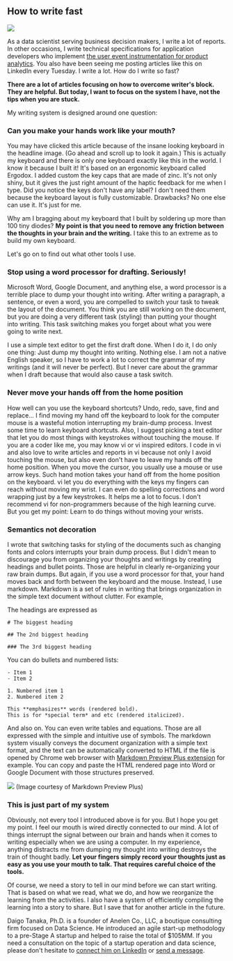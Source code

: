 ## How to write fast

![](https://github.com/daigotanaka/essays/raw/master/images/ergodox_keyboard.jpg)

As a data scientist serving business decision makers, I write a lot of reports.
In other occasions, I write technical specifications for application
developers who implement
[the user event instrumentation for product analytics](engineers://www.linkedin.com/pulse/product-analytics-101-your-app-leaking-funnel-daigo-tanaka-ph-d-).
You also have been seeing me posting articles like this on LinkedIn every
Tuesday. I write a lot. How do I write so fast?

**There are a lot of articles focusing on how to overcome writer's block. They are helpful. But
today, I want to focus on the system I have, not the tips when you are stuck.**

My writing system is designed around one question:

### Can you make your hands work like your mouth?

You may have clicked this article because of the insane looking
keyboard in the headline image. (Go ahead and scroll up to look it again.) This
is actually my keyboard and there is only one keyboard exactly like this in the
world. I know it because I built it! It's based on an ergonomic keyboard called
Ergodox. I added custom the key caps that are made of zinc. It's not only shiny,
but it gives the just right amount of the haptic feedback for me when I type. Did you
notice the keys don't have any label? I don't need them because the keyboard
layout is fully customizable. Drawbacks? No one else can use it. It's just for me.

Why am I bragging about my keyboard that I built by soldering up more than 100
tiny diodes? **My point is that you need to remove any friction between the
thoughts in your brain and the writing.** I take this to an extreme as to build
my own keyboard.

Let's go on to find out what other tools I use.

### Stop using a word processor for drafting. Seriously!

Microsoft Word, Google Document, and anything else, a word processor
is a terrible place to dump your thought into writing. After writing a
paragraph, a sentence, or even a word, you are compelled to switch your task
to tweak the layout of the document. You think you are still working on the
document, but you are doing a very different task (styling) than putting your
thought into writing. This task switching makes you forget about what you were
going to write next.

I use a simple text editor to get the first draft done. When I do it, I do only one thing:
Just dump my thought into writing. Nothing else. I am not a native English
speaker, so I have to work a lot to correct the grammar of my writings (and it
will never be perfect). But I never care about the grammar when I draft because
that would also cause a task switch.

### Never move your hands off from the home position

How well can you use the keyboard shortcuts? Undo, redo, save, find and
replace...  I find moving my hand off the keyboard to look for the computer mouse is a
wasteful motion interrupting my brain-dump process. Invest some time to learn
keyboard shortcuts. Also, I suggest picking a text editor that let you do most
things with keystrokes without touching the mouse. If you are a coder like me, you
may know vi or vi inspired editors. I code in vi and also love to write articles
and reports in vi because not only I avoid touching the mouse, but also even
don't have to leave my hands off the home position. When you move the cursor,
you usually use a mouse or use arrow keys. Such hand motion takes your hand off
from the home position on the keyboard.
vi let you do everything with the keys my fingers can reach without moving my
wrist. I can even do spelling corrections and word wrapping just by a few
keystrokes. It helps me a lot to focus. I don't recommend vi for non-programmers
because of the high learning curve. But you get my point: Learn to do things
without moving your wrists.

### Semantics not decoration

I wrote that switching tasks for styling of the documents such as changing
fonts and colors interrupts your brain dump process. But I didn't mean to
discourage you from organizing your thoughts and writings by creating headings
and bullet points. Those are helpful in clearly re-organizing your raw brain
dumps. But again, if you use a word processor for that, your hand moves back
and forth between the keyboard and the mouse. Instead, I use markdown. Markdown
is a set of rules in writing that brings organization in the simple text
document without clutter. For example,

The headings are expressed as

```
# The biggest heading

## The 2nd biggest heading

### The 3rd biggest heading
```

You can do bullets and numbered lists:

```
- Item 1
- Item 2

1. Numbered item 1
2. Numbered item 2
```

```
This **emphasizes** words (rendered bold).
This is for *special term* and etc (rendered italicized).
```

And also on. You can even write tables and equations. Those are all expressed
with the simple and intuitive use of symbols. The markdown system visually
conveys the document organization with a simple text format, and the text can be
automatically converted to HTML if the file is opened by Chrome web browser with
[Markdown Preview Plus extension](https://atom.io/packages/markdown-preview-plus)
for example. You can copy and paste the HTML rendered page into Word or Google
Document with those structures preserved.


![](https://github.com/daigotanaka/essays/raw/master/images/markdown-preview-plus.png)
(Image courtesy of Markdown Preview Plus)

### This is just part of my system

Obviously, not every tool I introduced above is for you. But I hope you get my
point. I feel our mouth is wired directly connected to our mind. A lot of things
interrupt the signal between our brain and hands when it comes to
writing especially when we are using a computer. In my experience, anything
distracts me from dumping my thought into writing destroys the train of
thought badly. **Let your fingers simply record your thoughts just as easy as
you use your mouth to talk. That requires careful choice of the tools.**

Of course, we need a story to tell in our mind before we can start writing.
That is based on what we read, what we do, and how we reorganize the learning
from the activities. I also have a system of efficiently compiling the learning
into a story to share. But I save that for another article in the future.

Daigo Tanaka, Ph.D. is a founder of Anelen Co., LLC, a boutique consulting firm
focused on Data Science. He introduced an agile start-up methodology to a pre-Stage
A startup and helped to raise the total of $105MM. If you need a consultation on
the topic of a startup operation and data science, please don't hesitate to
[connect him on LinkedIn](https://linkedin.com/in/daigotanaka) or
[send a message](mailto:daigo@anelen.co).
